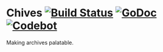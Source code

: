 # Chives  [![Build Status](https://travis-ci.org/dustinrc/chives.png)](https://travis-ci.org/dustinrc/chives "Build Status") [![GoDoc](https://godoc.org/github.com/dustinrc/chives?status.png)](http://godoc.org/github.com/dustinrc/chives "GoDoc") [![Codebot](https://codebot.io/badge/github.com/dustinrc/chives.png)](http://codebot.io/doc/pkg/github.com/dustinrc/chives "Codebot")

Making archives palatable.

